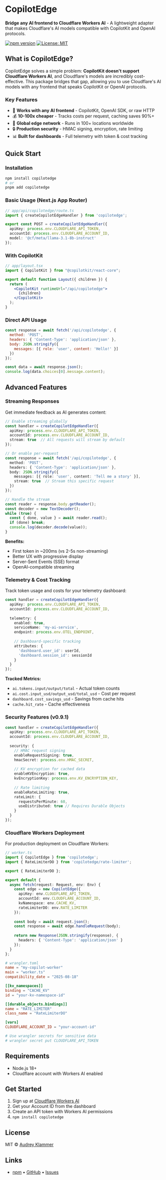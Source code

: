 # CopilotEdge

**Bridge any AI frontend to Cloudflare Workers AI** - A lightweight adapter that makes Cloudflare's AI models compatible with CopilotKit and OpenAI protocols.

[![npm version](https://img.shields.io/npm/v/copilotedge.svg)](https://www.npmjs.com/package/copilotedge)
[![License: MIT](https://img.shields.io/badge/License-MIT-yellow.svg)](https://opensource.org/licenses/MIT)

## What is CopilotEdge?

CopilotEdge solves a simple problem: **CopilotKit doesn't support Cloudflare Workers AI**, and Cloudflare's models are incredibly cost-effective. This package bridges that gap, allowing you to use Cloudflare's AI models with any frontend that speaks CopilotKit or OpenAI protocols.

### Key Features

- 🔌 **Works with any AI frontend** - CopilotKit, OpenAI SDK, or raw HTTP
- 💰 **10-100x cheaper** - Tracks costs per request, caching saves 90%+
- 🚀 **Global edge network** - Runs in 100+ locations worldwide
- 🔒 **Production security** - HMAC signing, encryption, rate limiting
- 📊 **Built for dashboards** - Full telemetry with token & cost tracking

## Quick Start

### Installation

```bash
npm install copilotedge
# or
pnpm add copilotedge
```

### Basic Usage (Next.js App Router)

```typescript
// app/api/copilotedge/route.ts
import { createCopilotEdgeHandler } from 'copilotedge';

export const POST = createCopilotEdgeHandler({
  apiKey: process.env.CLOUDFLARE_API_TOKEN,
  accountId: process.env.CLOUDFLARE_ACCOUNT_ID,
  model: '@cf/meta/llama-3.1-8b-instruct'
});
```

### With CopilotKit

```jsx
// app/layout.tsx
import { CopilotKit } from "@copilotkit/react-core";

export default function Layout({ children }) {
  return (
    <CopilotKit runtimeUrl="/api/copilotedge">
      {children}
    </CopilotKit>
  );
}
```

### Direct API Usage

```javascript
const response = await fetch('/api/copilotedge', {
  method: 'POST',
  headers: { 'Content-Type': 'application/json' },
  body: JSON.stringify({
    messages: [{ role: 'user', content: 'Hello!' }]
  })
});

const data = await response.json();
console.log(data.choices[0].message.content);
```

## Advanced Features

### Streaming Responses

Get immediate feedback as AI generates content:

```typescript
// Enable streaming globally
const handler = createCopilotEdgeHandler({
  apiKey: process.env.CLOUDFLARE_API_TOKEN,
  accountId: process.env.CLOUDFLARE_ACCOUNT_ID,
  stream: true  // All requests will stream by default
});

// Or enable per-request
const response = await fetch('/api/copilotedge', {
  method: 'POST',
  headers: { 'Content-Type': 'application/json' },
  body: JSON.stringify({
    messages: [{ role: 'user', content: 'Tell me a story' }],
    stream: true  // Stream this specific request
  })
});

// Handle the stream
const reader = response.body.getReader();
const decoder = new TextDecoder();
while (true) {
  const { done, value } = await reader.read();
  if (done) break;
  console.log(decoder.decode(value));
}
```

**Benefits:**
- First token in ~200ms (vs 2-5s non-streaming)
- Better UX with progressive display
- Server-Sent Events (SSE) format
- OpenAI-compatible streaming

### Telemetry & Cost Tracking

Track token usage and costs for your telemetry dashboard:

```typescript
const handler = createCopilotEdgeHandler({
  apiKey: process.env.CLOUDFLARE_API_TOKEN,
  accountId: process.env.CLOUDFLARE_ACCOUNT_ID,
  
  telemetry: {
    enabled: true,
    serviceName: 'my-ai-service',
    endpoint: process.env.OTEL_ENDPOINT,
    
    // Dashboard-specific tracking
    attributes: {
      'dashboard.user_id': userId,
      'dashboard.session_id': sessionId
    }
  }
});
```

**Tracked Metrics:**
- `ai.tokens.input/output/total` - Actual token counts
- `ai.cost.input_usd/output_usd/total_usd` - Cost per request
- `dashboard.cost_savings_usd` - Savings from cache hits
- `cache.hit_rate` - Cache effectiveness

### Security Features (v0.9.1)

```typescript
const handler = createCopilotEdgeHandler({
  apiKey: process.env.CLOUDFLARE_API_TOKEN,
  accountId: process.env.CLOUDFLARE_ACCOUNT_ID,
  
  security: {
    // HMAC request signing
    enableRequestSigning: true,
    hmacSecret: process.env.HMAC_SECRET,
    
    // KV encryption for cached data
    enableKVEncryption: true,
    kvEncryptionKey: process.env.KV_ENCRYPTION_KEY,
    
    // Rate limiting
    enableRateLimiting: true,
    rateLimit: {
      requestsPerMinute: 60,
      useDistributed: true // Requires Durable Objects
    }
  }
});
```

### Cloudflare Workers Deployment

For production deployment on Cloudflare Workers:

```typescript
// worker.ts
import { CopilotEdge } from 'copilotedge';
import { RateLimiterDO } from 'copilotedge/rate-limiter';

export { RateLimiterDO };

export default {
  async fetch(request: Request, env: Env) {
    const edge = new CopilotEdge({
      apiKey: env.CLOUDFLARE_API_TOKEN,
      accountId: env.CLOUDFLARE_ACCOUNT_ID,
      kvNamespace: env.CACHE_KV,
      rateLimiterDO: env.RATE_LIMITER
    });
    
    const body = await request.json();
    const response = await edge.handleRequest(body);
    
    return new Response(JSON.stringify(response), {
      headers: { 'Content-Type': 'application/json' }
    });
  }
};
```

```toml
# wrangler.toml
name = "my-copilot-worker"
main = "worker.ts"
compatibility_date = "2025-08-18"

[[kv_namespaces]]
binding = "CACHE_KV"
id = "your-kv-namespace-id"

[[durable_objects.bindings]]
name = "RATE_LIMITER"
class_name = "RateLimiterDO"

[vars]
CLOUDFLARE_ACCOUNT_ID = "your-account-id"

# Use wrangler secrets for sensitive data
# wrangler secret put CLOUDFLARE_API_TOKEN
```

## Requirements

- Node.js 18+
- Cloudflare account with Workers AI enabled

## Get Started

1. Sign up at [Cloudflare Workers AI](https://developers.cloudflare.com/workers-ai/)
2. Get your Account ID from the dashboard
3. Create an API token with Workers AI permissions
4. `npm install copilotedge`

## License

MIT © [Audrey Klammer](https://github.com/Klammertime)

## Links

- [npm](https://www.npmjs.com/package/copilotedge) • [GitHub](https://github.com/Klammertime/copilotedge) • [Issues](https://github.com/Klammertime/copilotedge/issues)